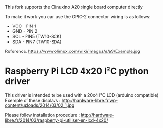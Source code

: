 This fork supports the Olinuxino A20 single board computer directly

To make it work you can use the GPIO-2 connector, wiring is as follows:
- VCC - PIN 1
- GND - PIN 2
- SCL - PIN5 (TW10-SCK)
- SDA - PIN7 (TW10-SDA)
 
Reference: https://www.olimex.com/wiki/images/a/a9/Example.jpg

Raspberry Pi LCD 4x20 I²C python driver
=====================

This driver is intended to be used with a 20x4 I²C LCD (arduino compatible)
Exemple of these displays : http://hardware-libre.fr/wp-content/uploads/2014/03/02_1.jpg

Please follow installation procedure :
http://hardware-libre.fr/2014/03/raspberry-pi-utiliser-un-lcd-4x20/
